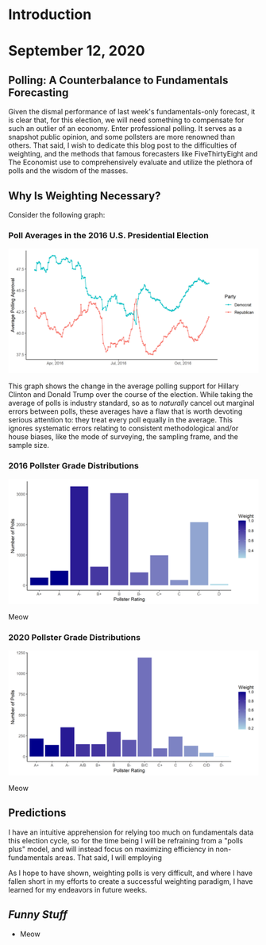 # Introduction

# September 12, 2020



## Polling: A Counterbalance to Fundamentals Forecasting


Given the dismal performance of last week's fundamentals-only forecast, it is
clear that, for this election, we will need something to compensate for such an
outlier of an economy. Enter professional polling. It serves as a snapshot public
opinion, and some pollsters are more renowned than others. That said, I wish to
dedicate this blog post to the difficulties of weighting, and the methods that
famous forecasters like FiveThirtyEight and The Economist use to comprehensively
evaluate and utilize the plethora of polls and the wisdom of the masses.



## Why Is Weighting Necessary?


Consider the following graph:


### Poll Averages in the 2016 U.S. Presidential Election

![2016 Poll Averages](../figures/poll/pollavg_2016.png)


This graph shows the change in the average polling support for Hillary Clinton
and Donald Trump over the course of the election. While taking the average of
polls is industry standard, so as to *naturally* cancel out marginal errors
between polls, these averages have a flaw that is worth devoting serious
attention to: they treat every poll equally in the average. This ignores
systematic errors relating to consistent methodological and/or house biases,
like the mode of surveying, the sampling frame, and the sample size.








### 2016 Pollster Grade Distributions

![2016 Pollster Grade Distributions](../figures/poll/grade_dist_2016.png)


Meow



### 2020 Pollster Grade Distributions

![2020 Pollster Grade Distributions](../figures/poll/grade_dist_2020.png)


Meow



## Predictions


I have an intuitive apprehension for relying too much on fundamentals data this
election cycle, so for the time being I will be refraining from a "polls plus"
model, and will instead focus on maximizing efficiency in non-fundamentals areas.
That said, I will employing 

As I hope to have shown, weighting polls is very difficult, and where I have fallen
short in my efforts to create a successful weighting paradigm, I have learned
for my endeavors in future weeks.



## **_Funny Stuff_**


- Meow
